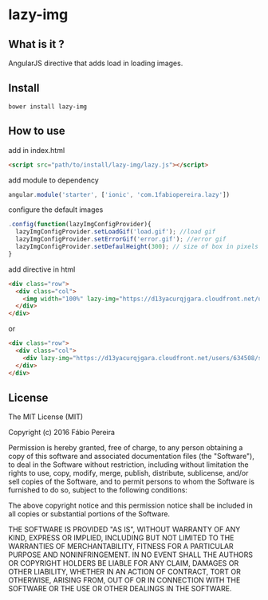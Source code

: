 # lazy-img

## What is it ?
AngularJS directive that adds load in loading images.

## Install
```
bower install lazy-img
```

## How to use

add in index.html

```html
<script src="path/to/install/lazy-img/lazy.js"></script>
```

add module to dependency

```javascript
angular.module('starter', ['ionic', 'com.1fabiopereira.lazy'])
```
configure the default images

```javascript
.config(function(lazyImgConfigProvider){
  lazyImgConfigProvider.setLoadGif('load.gif'); //load gif
  lazyImgConfigProvider.setErrorGif('error.gif'); //error gif
  lazyImgConfigProvider.setDefaulHeight(300); // size of box in pixels if not be <img> - Optional
}
```
add directive in html

```html
<div class="row">
  <div class="col">
    <img width="100%" lazy-img="https://d13yacurqjgara.cloudfront.net/users/634508/screenshots/3014903/jessewalk_dribbble2.gif">
  </div>
</div>
```

or

```html
<div class="row">
  <div class="col">
    <div lazy-img="https://d13yacurqjgara.cloudfront.net/users/634508/screenshots/3014903/jessewalk_dribbble2.gif"></div>
  </div>
</div>
```
## License

The MIT License (MIT)

Copyright (c) 2016 Fábio Pereira

Permission is hereby granted, free of charge, to any person obtaining a copy of this software and associated documentation files (the "Software"), to deal in the Software without restriction, including without limitation the rights to use, copy, modify, merge, publish, distribute, sublicense, and/or sell copies of the Software, and to permit persons to whom the Software is furnished to do so, subject to the following conditions:

The above copyright notice and this permission notice shall be included in all copies or substantial portions of the Software.

THE SOFTWARE IS PROVIDED "AS IS", WITHOUT WARRANTY OF ANY KIND, EXPRESS OR IMPLIED, INCLUDING BUT NOT LIMITED TO THE WARRANTIES OF MERCHANTABILITY, FITNESS FOR A PARTICULAR PURPOSE AND NONINFRINGEMENT. IN NO EVENT SHALL THE AUTHORS OR COPYRIGHT HOLDERS BE LIABLE FOR ANY CLAIM, DAMAGES OR OTHER LIABILITY, WHETHER IN AN ACTION OF CONTRACT, TORT OR OTHERWISE, ARISING FROM, OUT OF OR IN CONNECTION WITH THE SOFTWARE OR THE USE OR OTHER DEALINGS IN THE SOFTWARE.
